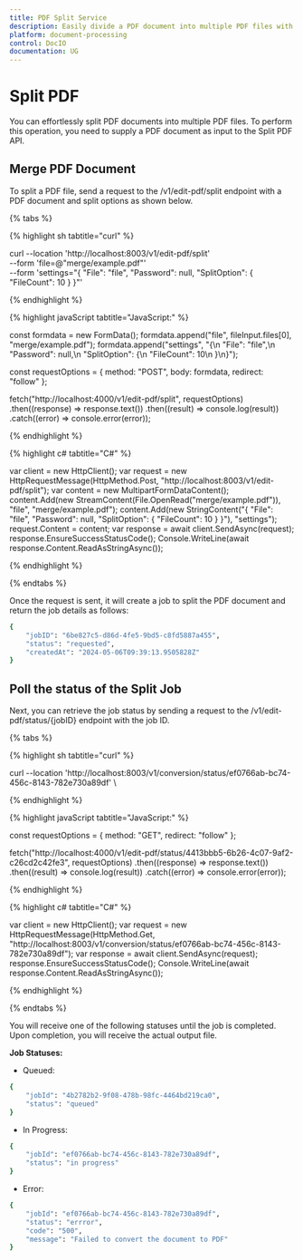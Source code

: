```yaml
---
title: PDF Split Service
description: Easily divide a PDF document into multiple PDF files with the PDF Split Service. Provide the PDF file and desired split options to the split endpoint to perform the operation.
platform: document-processing
control: DocIO
documentation: UG
---
```

# Split PDF

You can effortlessly split PDF documents into multiple PDF files. To perform this operation, you need to supply a PDF document as input to the Split PDF API.

## Merge PDF Document

To split a PDF file, send a request to the /v1/edit-pdf/split endpoint with a PDF document and split options as shown below.

{% tabs %}

{% highlight sh tabtitle="curl" %}

curl --location 'http://localhost:8003/v1/edit-pdf/split' \
--form 'file=@"merge/example.pdf"' \
--form 'settings="{
  \"File\": \"file\",
  \"Password\": null,
  \"SplitOption\": {
    \"FileCount\": 10
  }
}"'

{% endhighlight %}

{% highlight javaScript tabtitle="JavaScript:" %}

const formdata = new FormData();
formdata.append("file", fileInput.files[0], "merge/example.pdf");
formdata.append("settings", "{\n  \"File\": \"file\",\n  \"Password\": null,\n  \"SplitOption\": {\n    \"FileCount\": 10\n  }\n}");

const requestOptions = {
  method: "POST",
  body: formdata,
  redirect: "follow"
};

fetch("http://localhost:4000/v1/edit-pdf/split", requestOptions)
  .then((response) => response.text())
  .then((result) => console.log(result))
  .catch((error) => console.error(error));

{% endhighlight %} 

{% highlight c# tabtitle="C#" %}

var client = new HttpClient();
var request = new HttpRequestMessage(HttpMethod.Post, "http://localhost:8003/v1/edit-pdf/split");
var content = new MultipartFormDataContent();
content.Add(new StreamContent(File.OpenRead("merge/example.pdf")), "file", "merge/example.pdf");
content.Add(new StringContent("{
  \"File\": \"file\",
  \"Password\": null,
  \"SplitOption\": {
    \"FileCount\": 10
  }
}"), "settings");
request.Content = content;
var response = await client.SendAsync(request);
response.EnsureSuccessStatusCode();
Console.WriteLine(await response.Content.ReadAsStringAsync());

{% endhighlight %} 

{% endtabs %}

Once the request is sent, it will create a job to split the PDF document and return the job details as follows:

```bash
{
    "jobID": "6be827c5-d86d-4fe5-9bd5-c8fd5887a455",
    "status": "requested",
    "createdAt": "2024-05-06T09:39:13.9505828Z"
}
```

## Poll the status of the Split Job

Next, you can retrieve the job status by sending a request to the /v1/edit-pdf/status/{jobID} endpoint with the job ID.

{% tabs %}

{% highlight sh tabtitle="curl" %}

curl --location 'http://localhost:8003/v1/conversion/status/ef0766ab-bc74-456c-8143-782e730a89df' \

{% endhighlight %}

{% highlight javaScript tabtitle="JavaScript:" %}

const requestOptions = {
  method: "GET",
  redirect: "follow"
};

fetch("http://localhost:4000/v1/edit-pdf/status/4413bbb5-6b26-4c07-9af2-c26cd2c42fe3", requestOptions)
  .then((response) => response.text())
  .then((result) => console.log(result))
  .catch((error) => console.error(error));

{% endhighlight %} 

{% highlight c# tabtitle="C#" %}

var client = new HttpClient();
var request = new HttpRequestMessage(HttpMethod.Get, "http://localhost:8003/v1/conversion/status/ef0766ab-bc74-456c-8143-782e730a89df");
var response = await client.SendAsync(request);
response.EnsureSuccessStatusCode();
Console.WriteLine(await response.Content.ReadAsStringAsync());

{% endhighlight %} 

{% endtabs %}

You will receive one of the following statuses until the job is completed. Upon completion, you will receive the actual output file.

**Job Statuses:**

- Queued:

```bash
{
    "jobId": "4b2782b2-9f08-478b-98fc-4464bd219ca0",
    "status": "queued"
}
```
- In Progress:

```bash
{
    "jobId": "ef0766ab-bc74-456c-8143-782e730a89df",
    "status": "in progress"
}
```
- Error:

```bash
{
    "jobId": "ef0766ab-bc74-456c-8143-782e730a89df",
    "status": "errror",
    "code": "500",
    "message": "Failed to convert the document to PDF"        
}
```